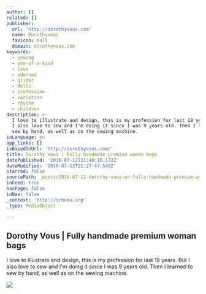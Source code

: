 ```yaml
---
author: []
related: []
publisher:
  url: 'http://dorothyvous.com'
  name: Dorothyvous
  favicon: null
  domain: dorothyvous.com
keywords:
  - sewing
  - one-of-a-kind
  - love
  - adorned
  - glider
  - dolls
  - profession
  - variation
  - rhythm
  - children
description: >-
  I love to illustrate and design, this is my profession for last 18 years. But
  I also love to sew and I'm doing it since I was 9 years old. Then I learned to
  sew by hand, as well as on the sewing machine.
inLanguage: en
app_links: []
isBasedOnUrl: 'http://dorothyvous.com/'
title: Dorothy Vous | Fully handmade premium woman bags
datePublished: '2016-07-12T21:40:18.172Z'
dateModified: '2016-07-12T21:27:47.549Z'
starred: false
sourcePath: _posts/2016-07-12-dorothy-vous-or-fully-handmade-premium-woman-bags.md
inFeed: true
hasPage: false
inNav: false
_context: 'http://schema.org'
_type: MediaObject

---
```

<article style=""><h1>Dorothy Vous | Fully handmade premium woman bags</h1><p>I love to illustrate and design, this is my profession for last 18 years. But I also love to sew and I'm doing it since I was 9 years old. Then I learned to sew by hand, as well as on the sewing machine.</p><img src="http://dorothyvous.com/dorothy-vous-bags.jpg" /></article>